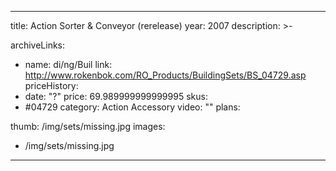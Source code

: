 
---
title: Action Sorter & Conveyor (rerelease)
year: 2007
description: >-
  
archiveLinks:
  - name: di/ng/Buil
    link: http://www.rokenbok.com/RO_Products/BuildingSets/BS_04729.asp
priceHistory:
  - date: "?"
    price: 69.989999999999995
skus:
  - #04729
category: Action Accessory
video: ""
plans:

thumb: /img/sets/missing.jpg
images:
  -  /img/sets/missing.jpg
---
